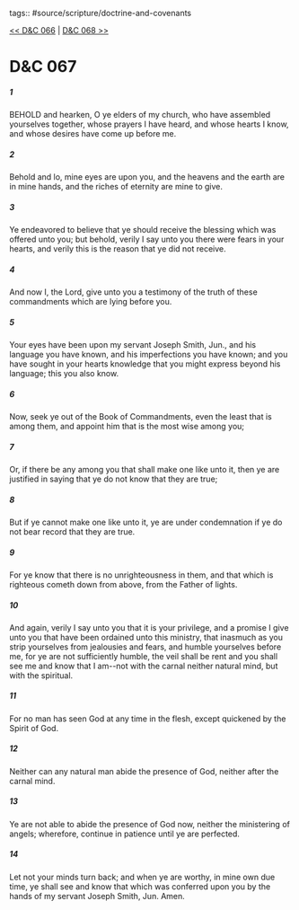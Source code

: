 tags:: #source/scripture/doctrine-and-covenants

[<< D&C 066](/doctrine-and-covenants/D&C_066.md) | [D&C 068 >>](/doctrine-and-covenants/D&C_068.md)

# D&C 067

##### 1

BEHOLD and hearken, O ye elders of my church, who have assembled yourselves together, whose prayers I have heard, and whose hearts I know, and whose desires have come up before me.

##### 2

Behold and lo, mine eyes are upon you, and the heavens and the earth are in mine hands, and the riches of eternity are mine to give.

##### 3

Ye endeavored to believe that ye should receive the blessing which was offered unto you; but behold, verily I say unto you there were fears in your hearts, and verily this is the reason that ye did not receive.

##### 4

And now I, the Lord, give unto you a testimony of the truth of these commandments which are lying before you.

##### 5

Your eyes have been upon my servant Joseph Smith, Jun., and his language you have known, and his imperfections you have known; and you have sought in your hearts knowledge that you might express beyond his language; this you also know.

##### 6

Now, seek ye out of the Book of Commandments, even the least that is among them, and appoint him that is the most wise among you;

##### 7

Or, if there be any among you that shall make one like unto it, then ye are justified in saying that ye do not know that they are true;

##### 8

But if ye cannot make one like unto it, ye are under condemnation if ye do not bear record that they are true.

##### 9

For ye know that there is no unrighteousness in them, and that which is righteous cometh down from above, from the Father of lights.

##### 10

And again, verily I say unto you that it is your privilege, and a promise I give unto you that have been ordained unto this ministry, that inasmuch as you strip yourselves from jealousies and fears, and humble yourselves before me, for ye are not sufficiently humble, the veil shall be rent and you shall see me and know that I am--not with the carnal neither natural mind, but with the spiritual.

##### 11

For no man has seen God at any time in the flesh, except quickened by the Spirit of God.

##### 12

Neither can any natural man abide the presence of God, neither after the carnal mind.

##### 13

Ye are not able to abide the presence of God now, neither the ministering of angels; wherefore, continue in patience until ye are perfected.

##### 14

Let not your minds turn back; and when ye are worthy, in mine own due time, ye shall see and know that which was conferred upon you by the hands of my servant Joseph Smith, Jun. Amen.
